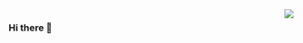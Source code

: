 <img align="right" src="https://github-readme-stats.vercel.app/api?username=TigerBeanst&show_icons=true&theme=dracula"/>

### Hi there 👋

